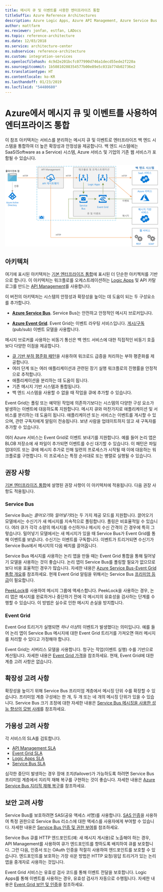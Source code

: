 ```yaml
---
title: 메시지 큐 및 이벤트를 사용한 엔터프라이즈 통합
titleSuffix: Azure Reference Architectures
description: Azure Logic Apps, Azure API Management, Azure Service Bus 및 Azure Event Grid를 사용하여 엔터프라이즈 통합 패턴을 구현하는 권장 아키텍처를 제공합니다.
author: mattfarm
ms.reviewer: jonfan, estfan, LADocs
ms.topic: reference-architecture
ms.date: 12/03/2018
ms.service: architecture-center
ms.subservice: reference-architecture
ms.custom: integration-services
ms.openlocfilehash: 4c9d2e201bcfc077990d746a1decd55ede2f220a
ms.sourcegitcommit: 1b50810208354577b00e89e5c031b774b02736e2
ms.translationtype: HT
ms.contentlocale: ko-KR
ms.lasthandoff: 01/23/2019
ms.locfileid: "54480680"
---
```

# <a name="enterprise-integration-on-azure-using-message-queues-and-events"></a>Azure에서 메시지 큐 및 이벤트를 사용하여 엔터프라이즈 통합

이 참조 아키텍처는 서비스를 분리하는 메시지 큐 및 이벤트로 엔터프라이즈 백 엔드 시스템을 통합하여 더 높은 확장성과 안정성을 제공합니다. 백 엔드 시스템에는 SaaS(Software as a Service) 시스템, Azure 서비스 및 기업의 기존 웹 서비스가 포함될 수 있습니다.

![큐 및 이벤트를 사용한 엔터프라이즈 통합에 대한 참조 아키텍처](./_images/enterprise-integration-queues-events.png)

## <a name="architecture"></a>아키텍처

여기에 표시된 아키텍처는 [기본 엔터프라이즈 통합][basic-enterprise-integration]에 표시된 더 단순한 아키첵처를 기반으로 합니다. 이 아키텍처는 워크플로를 오케스트레이션하는 [Logic Apps][logic-apps] 및 API 카탈로그를 만드는 [API Management][apim]를 사용합니다.

이 버전의 아키텍처는 시스템의 안정성과 확장성을 높이는 데 도움이 되는 두 구성요소를 추가합니다.

- **[Azure Service Bus][service-bus]**. Service Bus는 안전하고 안정적인 메시지 브로커입니다.

- **[Azure Event Grid][event-grid]**. Event Grid는 이벤트 라우팅 서비스입니다. [게시/구독](../../patterns/publisher-subscriber.md)(pub/sub) 이벤트 모델을 사용합니다.

메시지 브로커를 사용하는 비동기 통신은 백 엔드 서비스에 대한 직접적인 비동기 호출보다 다양한 이점을 제공합니다.

- [큐 기반 부하 평준화 패턴](../../patterns/queue-based-load-leveling.md)을 사용하여 워크로드 급증을 처리하는 부하 평준화를 제공합니다.
- 여러 단계 또는 여러 애플리케이션과 관련된 장기 실행 워크플로의 진행률을 안정적으로 추적합니다.
- 애플리케이션을 분리하는 데 도움이 됩니다.
- 기존 메시지 기반 시스템과 통합됩니다.
- 백 엔드 시스템을 사용할 수 없을 때 작업을 큐에 추가할 수 있습니다.

Event Grid는 폴링 또는 예약된 작업에 의존하기보다는 시스템의 다양한 구성 요소가 발생하는 이벤트에 대응하도록 지원합니다. 메시지 큐와 마찬가지로 애플리케이션 및 서비스를 분리하는 데 도움이 됩니다. 애플리케이션 또는 서비스는 이벤트를 게시할 수 있으며, 관련 구독자에게 알림이 전송됩니다. 보낸 사람을 업데이트하지 않고 새 구독자를 추가할 수 있습니다.

여러 Azure 서비스는 Event Grid로 이벤트 보내기를 지원합니다. 예를 들어 논리 앱은 BLOB 저장소에 새 파일이 추가되면 이벤트를 수신 대기할 수 있습니다. 이 패턴은 파일 업데이트 또는 큐에 메시지 추가로 인해 일련의 프로세스가 시작될 때 이에 대응하는 워크플로를 구현합니다. 이 프로세스는 특정 순서대로 또는 병렬로 실행될 수 있습니다.

## <a name="recommendations"></a>권장 사항

[기본 엔터프라이즈 통합][basic-enterprise-integration]에 설명된 권장 사항이 이 아키텍처에 적용됩니다. 다음 권장 사항도 적용됩니다.

### <a name="service-bus"></a>Service Bus

Service Bus는 *끌어오기*와 *밀어넣기*라는 두 가지 제공 모드를 지원합니다. 끌어오기 모델에서는 수신기가 새 메시지를 지속적으로 폴링합니다. 폴링은 비효율적일 수 있습니다. 여러 큐가 각각 소량의 메시지를 수신하거나 메시지 수신 간격이 긴 경우에 특히 그렇습니다. 밀어넣기 모델에서는 새 메시지가 있을 때 Service Bus가 Event Grid를 통해 이벤트를 보냅니다. 수신기는 이벤트를 구독합니다. 이벤트가 트리거되면 수신기가 Service Bus에서 메시지의 다음 배치를 끌어옵니다.

Service Bus 메시지를 사용하는 논리 앱을 만들 때는 Event Grid 통합을 통해 밀어넣기 모델을 사용하는 것이 좋습니다. 논리 앱이 Service Bus를 폴링할 필요가 없으므로 보다 비용 효율적인 경우가 많습니다. 자세한 내용은 [Azure Service Bus-Event Grid 통합 개요](/azure/service-bus-messaging/service-bus-to-event-grid-integration-concept)를 참조하세요. 현재 Event Grid 알림을 위해서는 Service Bus [프리미엄 등급](https://azure.microsoft.com/pricing/details/service-bus/)이 필요합니다.

[PeekLock](/azure/service-bus-messaging/service-bus-messaging-overview#queues)를 사용하여 메시지 그룹에 액세스합니다. PeekLock을 사용하는 경우, 논리 앱은 메시지를 완료하거나 중단하기 전에 각 메시지의 유효성을 검사하는 단계를 수행할 수 있습니다. 이 방법은 실수로 인한 메시지 손실을 방지합니다.

### <a name="event-grid"></a>Event Grid

Event Grid 트리거가 실행되면 *하나 이상*의 이벤트가 발생했다는 의미입니다. 예를 들어 논리 앱이 Service Bus 메시지에 대한 Event Grid 트리거를 가져오면 여러 메시지를 처리할 수 있다고 가정해야 합니다.

Event Grid는 서버리스 모델을 사용합니다. 청구는 작업(이벤트 실행) 수를 기반으로 계산됩니다. 자세한 내용은 [Event Grid 가격](https://azure.microsoft.com/pricing/details/event-grid/)을 참조하세요. 현재, Event Grid에 대한 계층 고려 사항은 없습니다.

## <a name="scalability-considerations"></a>확장성 고려 사항

확장성을 높이기 위해 Service Bus 프리미엄 계층에서 메시징 단위 수를 확장할 수 있습니다. 프리미엄 계층 구성에는 한 개, 두 개 또는 네 개의 메시징 단위가 있을 수 있습니다. Service Bus 크기 조정에 대한 자세한 내용은 [Service Bus 메시징을 사용한 성능 향상의 모범 사례](/azure/service-bus-messaging/service-bus-performance-improvements)를 참조하세요.

## <a name="availability-considerations"></a>가용성 고려 사항

각 서비스의 SLA를 검토합니다.

- [API Management SLA][apim-sla]
- [Event Grid SLA][event-grid-sla]
- [Logic Apps SLA][logic-apps-sla]
- [Service Bus SLA][sb-sla]

심각한 중단이 발생하는 경우 장애 조치(failover)가 가능하도록 하려면 Service Bus 프리미엄 계층에서 지리적 재해 복구를 구현하는 것이 좋습니다. 자세한 내용은 [Azure Service Bus 지리적 재해 복구](/azure/service-bus-messaging/service-bus-geo-dr)를 참조하세요.

## <a name="security-considerations"></a>보안 고려 사항

Service Bus를 보호하려면 SAS(공유 액세스 서명)를 사용합니다. [SAS 인증](/azure/service-bus-messaging/service-bus-sas)을 사용하여 특정 권한으로 Service Bus 리소스에 대한 액세스를 사용자에게 부여할 수 있습니다. 자세한 내용은 [Service Bus 인증 및 권한 부여](/azure/service-bus-messaging/service-bus-authentication-and-authorization)를 참조하세요.

Service Bus 큐를 HTTP 엔드포인트(예: 새 메시지 게시용)로 노출해야 하는 경우, API Management를 사용하여 큐가 엔드포인트를 향하도록 배치하여 큐를 보호합니다. 그런 다음, 인증서 또는 OAuth 인증을 적절히 사용하여 엔드포인트를 보호할 수 있습니다. 엔드포인트를 보호하는 가장 쉬운 방법은 HTTP 요청/응답 트리거가 있는 논리 앱을 중개자로 사용하는 것입니다.

Event Grid 서비스는 유효성 검사 코드를 통해 이벤트 전달을 보호합니다. Logic Apps를 통해 이벤트를 사용하는 경우, 유효성 검사가 자동으로 수행됩니다. 자세한 내용은 [Event Grid 보안 및 인증](/azure/event-grid/security-authentication)을 참조하세요.

[apim]: /azure/api-management
[apim-sla]: https://azure.microsoft.com/support/legal/sla/api-management/
[event-grid]: /azure/event-grid/
[event-grid-sla]: https://azure.microsoft.com/support/legal/sla/event-grid
[logic-apps]: /azure/logic-apps/logic-apps-overview
[logic-apps-sla]: https://azure.microsoft.com/support/legal/sla/logic-apps
[sb-sla]: https://azure.microsoft.com/support/legal/sla/service-bus/
[service-bus]: /azure/service-bus-messaging/
[basic-enterprise-integration]: ./basic-enterprise-integration.md
